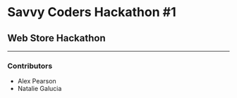 # Savvy Coders Hackathon \#1
## Web Store Hackathon

---

### Contributors
+ Alex Pearson
+ Natalie Galucia
